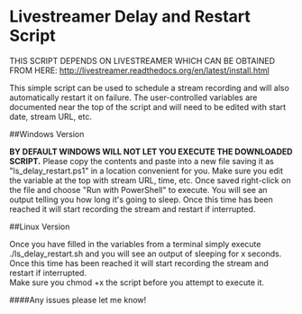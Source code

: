 Livestreamer Delay and Restart Script
=================================

THIS SCRIPT DEPENDS ON LIVESTREAMER WHICH CAN BE OBTAINED FROM HERE: http://livestreamer.readthedocs.org/en/latest/install.html

This simple script can be used to schedule a stream recording and will also automatically restart it on failure.  The user-controlled variables are documented near the top of the script and will need to be edited with start date, stream URL, etc.

##Windows Version

**BY DEFAULT WINDOWS WILL NOT LET YOU EXECUTE THE DOWNLOADED SCRIPT.**  Please copy the contents and paste into a new file saving it as "ls_delay_restart.ps1" in a location convenient for you.  Make sure you edit the variable at the top with stream URL, time, etc.  Once saved right-click on the file and choose "Run with PowerShell" to execute.  You will see an output telling you how long it's going to sleep.  Once this time has been reached it will start recording the stream and restart if interrupted.

##Linux Version

Once you have filled in the variables from a terminal simply execute ./ls_delay_restart.sh and you will see an output of sleeping for x seconds.  Once this time has been reached it will start recording the stream and restart if interrupted.  
Make sure you chmod +x the script before you attempt to execute it.  


####Any issues please let me know!
